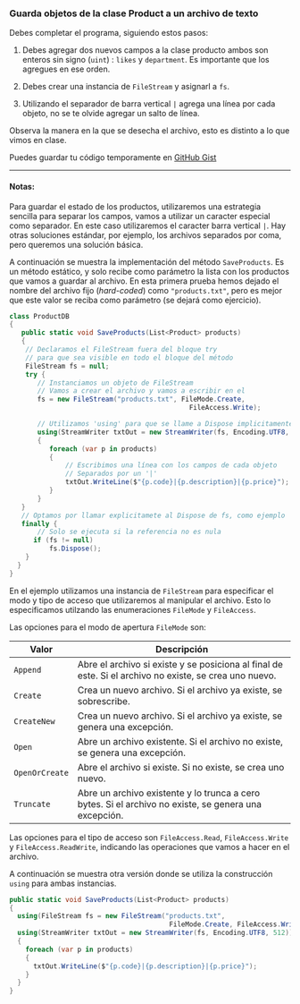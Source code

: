 ### Guarda objetos de la clase Product a un archivo de texto

Debes completar el programa, siguiendo estos pasos:

1. Debes agregar dos nuevos campos a la clase producto
   ambos son enteros sin signo (`uint`) : `likes` y `department`.
   Es importante que los agregues en ese orden.

2. Debes crear una instancia de `FileStream` y asignarl a `fs`.

3. Utilizando el separador de barra vertical `|` agrega una línea 
   por cada objeto, no se te olvide agregar un salto de línea.

Observa la manera en la que se desecha el archivo, esto 
es distinto a lo que vimos en clase.

Puedes guardar tu código temporamente en
<a href="https://gist.github.com/" target="_blank">GitHub Gist</a>

---

#### Notas:

Para guardar el estado de los productos, utilizaremos una estrategia sencilla 
para separar los campos, vamos a utilizar un caracter especial como separador.
En este caso utilizaremos el caracter barra vertical `|`. Hay otras soluciones
estándar, por ejemplo, los archivos separados por coma, pero queremos una solución básica.

A continuación se muestra la implementación del método `SaveProducts`. Es un método
estático, y solo recibe como parámetro la lista con los productos que vamos a 
guardar al archivo. En esta primera prueba hemos dejado el nombre del archivo fijo (*hard-coded*) 
como `"products.txt"`, pero es mejor que este valor se reciba como parámetro (se dejará como ejercicio). 

```csharp
class ProductDB
{
   public static void SaveProducts(List<Product> products)
   {
    // Declaramos el FileStream fuera del bloque try 
    // para que sea visible en todo el bloque del método
    FileStream fs = null;
    try {
       // Instanciamos un objeto de FileStream
       // Vamos a crear el archivo y vamos a escribir en el
       fs = new FileStream("products.txt", FileMode.Create, 
                                             FileAccess.Write);

       // Utilizamos 'using' para que se llame a Dispose implicitamente 
       using(StreamWriter txtOut = new StreamWriter(fs, Encoding.UTF8, 512))
       {
          foreach (var p in products)
          {
              // Escribimos una línea con los campos de cada objeto 
              // Separados por un '|'
              txtOut.WriteLine($"{p.code}|{p.description}|{p.price}");
          }
       }
   }
   // Optamos por llamar explicitamete al Dispose de fs, como ejemplo
   finally {
       // Solo se ejecuta si la referencia no es nula
      if (fs != null)
          fs.Dispose();
    }
  }
}
```
En el ejemplo utilizamos una instancia de `FileStream` para especificar el modo y tipo de acceso 
que utilizaremos al manipular el archivo. Esto lo especificamos utilzando las enumeraciones 
`FileMode` y `FileAccess`. 

Las opciones para el modo de apertura `FileMode` son: 

| Valor               | Descripción                                                                                                 |
|---------------------|-------------------------------------------------------------------------------------------------------------|
| `Append`            | Abre el archivo si existe y se posiciona al final de este. Si el archivo no existe, se crea uno nuevo.      |
| `Create`            | Crea un nuevo archivo. Si el archivo ya existe, se sobrescribe.                                             |
| `CreateNew`         | Crea un nuevo archivo. Si el archivo ya existe, se genera una excepción.                                    |
| `Open`              | Abre un archivo existente. Si el archivo no existe, se genera una excepción.                                |
| `OpenOrCreate`      | Abre el archivo si existe. Si no existe, se crea uno nuevo.                                                  |
| `Truncate`          | Abre un archivo existente y lo trunca a cero bytes. Si el archivo no existe, se genera una excepción.       |

Las opciones para el tipo de acceso son `FileAccess.Read`, `FileAccess.Write` y `FileAccess.ReadWrite`, 
indicando las operaciones que vamos a hacer en el archivo. 

A continuación se muestra otra versión donde se utiliza la construcción `using` para ambas instancias.

```csharp
public static void SaveProducts(List<Product> products)
{
  using(FileStream fs = new FileStream("products.txt", 
                                        FileMode.Create, FileAccess.Write))
  using(StreamWriter txtOut = new StreamWriter(fs, Encoding.UTF8, 512))
  {
    foreach (var p in products)
    {
      txtOut.WriteLine($"{p.code}|{p.description}|{p.price}");
    }
  }
}
```

